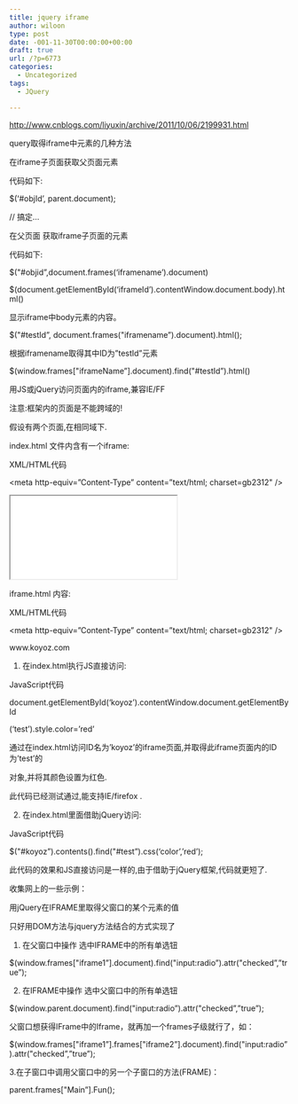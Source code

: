 ```yaml
---
title: jquery iframe
author: wiloon
type: post
date: -001-11-30T00:00:00+00:00
draft: true
url: /?p=6773
categories:
  - Uncategorized
tags:
  - JQuery

---
```

http://www.cnblogs.com/liyuxin/archive/2011/10/06/2199931.html

query取得iframe中元素的几种方法



在iframe子页面获取父页面元素
  
代码如下:

$(&#8216;#objId&#8217;, parent.document);
  
// 搞定&#8230;
  
在父页面 获取iframe子页面的元素
  
代码如下:

$("#objid&#8221;,document.frames(&#8216;iframename&#8217;).document)



$(document.getElementById(&#8216;iframeId&#8217;).contentWindow.document.body).html()

显示iframe中body元素的内容。
  
$("#testId&#8221;, document.frames("iframename&#8221;).document).html();

根据iframename取得其中ID为&#8221;testId&#8221;元素
  
$(window.frames["iframeName&#8221;].document).find("#testId&#8221;).html()


  
用JS或jQuery访问页面内的iframe,兼容IE/FF
  
注意:框架内的页面是不能跨域的!

假设有两个页面,在相同域下.

index.html 文件内含有一个iframe:

XML/HTML代码
  
<!DOCTYPE html PUBLIC "-//W3C//DTD XHTML 1.0 Transitional//EN&#8221;

"http://www.w3.org/TR/xhtml1/DTD/xhtml1-transitional.dtd&#8221;>
  
<html xmlns=&#8221;http://www.w3.org/1999/xhtml&#8221;>
  
<head>
  
<meta http-equiv=&#8221;Content-Type&#8221; content=&#8221;text/html; charset=gb2312" />
  
<title>页面首页</title>
  
</head>

<body>
  
<iframe src=&#8221;iframe.html&#8221; id=&#8221;koyoz&#8221; height=&#8221;0" width=&#8221;0"></iframe>
  
</body>
  
</html>
  
iframe.html 内容:

XML/HTML代码
  
<!DOCTYPE html PUBLIC "-//W3C//DTD XHTML 1.0 Transitional//EN&#8221;

"http://www.w3.org/TR/xhtml1/DTD/xhtml1-transitional.dtd&#8221;>
  
<html xmlns=&#8221;http://www.w3.org/1999/xhtml&#8221;>
  
<head>
  
<meta http-equiv=&#8221;Content-Type&#8221; content=&#8221;text/html; charset=gb2312" />
  
<title>iframe.html</title>
  
</head>

<body>
  
<div id=&#8221;test&#8221;>www.koyoz.com
  
</body>
  
</html>

1. 在index.html执行JS直接访问:

JavaScript代码
  
document.getElementById(&#8216;koyoz&#8217;).contentWindow.document.getElementById

(&#8216;test&#8217;).style.color=&#8217;red&#8217;
  
通过在index.html访问ID名为&#8217;koyoz&#8217;的iframe页面,并取得此iframe页面内的ID为&#8217;test&#8217;的

对象,并将其颜色设置为红色.

此代码已经测试通过,能支持IE/firefox .

2. 在index.html里面借助jQuery访问:

JavaScript代码
  
$("#koyoz&#8221;).contents().find("#test&#8221;).css(&#8216;color&#8217;,&#8217;red&#8217;);
  
此代码的效果和JS直接访问是一样的,由于借助于jQuery框架,代码就更短了.

收集网上的一些示例：
  
用jQuery在IFRAME里取得父窗口的某个元素的值
  
只好用DOM方法与jquery方法结合的方式实现了

1. 在父窗口中操作 选中IFRAME中的所有单选钮
  
$(window.frames["iframe1&#8221;].document).find("input:radio&#8221;).attr("checked&#8221;,&#8221;true&#8221;);

2. 在IFRAME中操作 选中父窗口中的所有单选钮
  
$(window.parent.document).find("input:radio&#8221;).attr("checked&#8221;,&#8221;true&#8221;);

父窗口想获得IFrame中的Iframe，就再加一个frames子级就行了，如：
  
$(window.frames["iframe1&#8221;].frames["iframe2&#8221;].document).find("input:radio&#8221;).attr("checked&#8221;,&#8221;true&#8221;);

3.在子窗口中调用父窗口中的另一个子窗口的方法(FRAME)：

parent.frames["Main&#8221;].Fun();